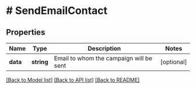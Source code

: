 # # SendEmailContact

## Properties

Name | Type | Description | Notes
------------ | ------------- | ------------- | -------------
**data** | **string** | Email to whom the campaign will be sent | [optional] 

[[Back to Model list]](../../README.md#documentation-for-models) [[Back to API list]](../../README.md#documentation-for-api-endpoints) [[Back to README]](../../README.md)


